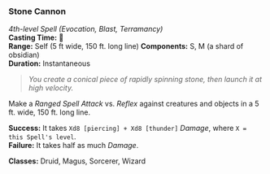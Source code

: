 ### Stone Cannon
*4th-level Spell (Evocation, Blast, Terramancy)*  
**Casting Time:** 🔷  
**Range:** Self (5 ft wide, 150 ft. long line)
**Components:** S, M (a shard of obsidian)  
**Duration:** Instantaneous

> *You create a conical piece of rapidly spinning stone, then launch it at high velocity.*

Make a *Ranged Spell Attack* vs. *Reflex* against creatures and objects in a 5 ft. wide, 150 ft. long line.

**Success:** It takes `Xd8 [piercing] + Xd8 [thunder]` *Damage*, where `X = this Spell's level`.  
**Failure:** It takes half as much *Damage*.

**Classes:** Druid, Magus, Sorcerer, Wizard
